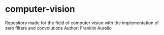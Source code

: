 # computer-vision
Repository made for the field of computer vision with the implementation of zero filters and convolutions Author: Franklin Aurelio
